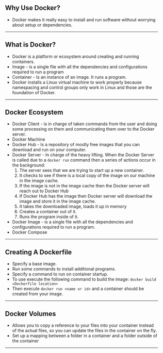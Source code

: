 ## Why Use Docker?
- Docker makes it really easy to install and run software without worrying about setup or dependencies.
---

## What is Docker?
- Docker is a platform or ecosystem around creating and running containers.
- Image - is a single file with all the dependencies and configurations required to run a program
- Container - Is an instance of an image. It runs a program.
- Docker installs a Linux virtual machine to work properly because namespacing and control groups only work in Linux and those are the foundation of Docker.
---

## Docker Ecosystem
- Docker Client - is in charge of taken commands from the user and doing some processing on them and communicating them over to the Docker server.
- Docker Machine
- Docker Hub - Is a repository of mostly free images that you can download and run on your computer.
- Docker Server - In charge of the heavy lifting. When the Docker Server is called due to a `docker run` command then a series of actions occur in the background:
  1. The server sees that we are trying to start up a new container. 
  2. It checks to see if there is a local copy of the image on our machine in the image cache.
  3. If the image is not in the image cache then the Docker server will reach out to Docker Hub
  4. If Docker Hub has the image then Docker server will download the image and store it in the image cache.
  5. It takes the downloaded image, loads it up in memory
  6. Creates a container out of it.
  7. Runs the program inside of it.
- Docker Image - is a single file with all the dependencies and configurations required to run a program.
- Docker Compose
---

## Creating A Dockerfile
- Specify a base image.
- Run some commands to install additional programs.
- Specify a command to run on container startup.
- To use execute the following command to build the image: `docker build <Dockerfile location>`
- Then execute `docker run <name or id>` and a container should be created from your image.
---

## Docker Volumes
- Allows you to copy a reference to your files into your container instead of the actual files, so you can update the files in the container on the fly.
- Set up a mapping between a folder in a container and a folder outside of the container
---